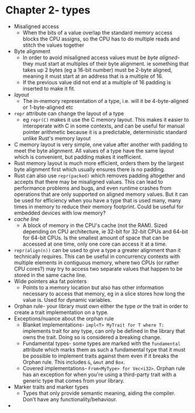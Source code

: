 # Chapter 2- types

* Misaligned access
  * When the bits of a value overlap the standard memory access blocks the CPU assigns, so the CPU has to do multiple reads and stitch the values together
* Byte alignment
  * In order to avoid misaligned access values must be _byte aligned_- they must start at multiples of their byte alignment. ie something that takes up 2 bytes (eg a 16-bit number) must be 2-byte aligned, meaning it must start at an address that is a multiple of 16.
  * If the previous value did not end at a multiple of 16 padding is inserted to make it fit.
* _layout_
  * The in-memory representation of a type, i.e. will it be 4-byte-aligned or 1-byte-aligned etc
* `repr` attribute can change the layout of a type
  * eg `repr(C)` makes it use the C memory layout. This makes it easier to interoperate with C in some contexts, and can be useful for manual pointer arithmetic because it is a predictable, deterministic standard unlike Rust's memory layout
* C memory layout is very simple, one value after another with padding to meet the byte alignment. All values of a type have the same layout which is convenient, but padding makes it inefficient.
* Rust memory layout is much more efficient, orders them by the largest byte alignment first which usually ensures there is no padding.
* Rust can also use `repr(packed)` which removes padding altogether and accepts that there may be misaligned values. This can lead to performance problems and bugs, and even runtime crashes from operations that are only supported on aligned memory values. But it can be used for efficiency when you have a type that is used many, many times in memory to reduce their memory footprint. Could be useful for embedded devices with low memory?
* _cache line_
  * A block of memory in the CPU's cache (not the RAM). Sized depending on CPU architecture, ie 32-bit for 32-bit CPUs and 64-bit for 64-bit CPUs. Is the smallest amount of space that can be accessed at one time, only one core can access it at a time.
* `repr(align(n))` can be used to give a type a greater alignment than it technically requires. This can be useful in concurrency contexts with multiple elements in contiguous memory, where two CPUs (or rather CPU cores?) may try to access two separate values that happen to be stored in the same cache line.
* Wide pointers aka fat pointers
  * Points to a memory location but also has other information necessary to access that memory, eg in a slice stores how long the value is. Used for dynamic variables.
* Orphan rule- your library must own either the type _or_ the trait in order to create a trait implementation on a type.
* Exceptions/nuance about the orphan rule
  * Blanket implementations- `impl<T> MyTrait for T where T:` implements trait for any type, can only be defined in the library that owns the trait. Doing so is considered a breaking change.
  * Fundamental types- some types are marked with the `fundamental` attribute which marks them as such a fundamental type that it must be possible to implement traits against them even if it breaks the Orphan rule. This includes `&`, `&mut` and `Box`.
  * Covered implementations- `From<MyType> for Vec<i32>`. Orphan rule has an exception for when you're using a third-party trait with a generic type that comes from your library.
* Marker traits and marker types
  * Types that only provide semantic meaning, aiding the compiler. Don't have any functionality/behaviour.
* 
